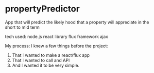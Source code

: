 # propertyPredictor
App that will predict the likely hood that a property will appreciate in the short to mid term


tech used:
node.js
react library
flux framework
ajax 


My process:
I knew a few things before the project:
1. That I wanted to make a react/flux app
2. That I wanted to call and API 
3. And I wanted it to be very simple.



